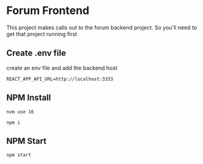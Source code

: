 # Forum Frontend

This project makes calls out to the forum backend project.
So you'll need to get that project running first

## Create .env file

create an env file and add the backend host

    REACT_APP_API_URL=http://localhost:3333

## NPM Install

    nvm use 16

    npm i

## NPM Start

    npm start
